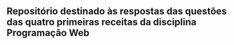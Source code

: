 ## Repositório destinado às respostas das questões das quatro primeiras receitas da disciplina Programação Web
